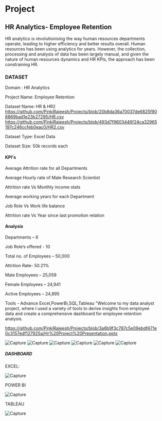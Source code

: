 # Project
## HR Analytics- Employee Retention 

HR analytics is revolutionising the way human resources departments operate, leading to higher efficiency and better results overall. Human resources has been using analytics for years. However, the collection, processing and analysis of data has been largely manual, and given the nature of human resources dynamics and HR KPIs, the approach has been constraining HR. 

### DATASET

Domain : HR Analytics

Project Name: Employee Retention

Dataset Name: HR & HR2
https://github.com/PinkiRajeesh/Projects/blob/20b8da36a70037de6825f908869bad1e23b27295/HR.csv
https://github.com/PinkiRajeesh/Projects/blob/493d7f9603446f24ca32965197c246ccfeb0eac0/HR2.csv

Dataset Type: Excel Data

Dataset Size: 50k records each

#### KPI's

Average Attrition rate for all Departments

Average Hourly rate of Male Research Scientist

Attrition rate Vs Monthly income stats

Average working years for each Department

Job Role Vs Work life balance

Attrition rate Vs Year since last promotion relation

#### Analysis

Departments – 6

Job Role’s offered - 10

Total no. of Employees – 50,000

Attrition Rate- 50.21%

Male Employees – 25,059

Female Employees – 24,941

Active Employees – 24,895

Tools - Advance Excel,PowerBi,SQL,Tableau "Welcome to my data analyst project, where I used a variety of tools to derive insights from employee data and create a comprehensive dashboard for employee retention analysis.

https://github.com/PinkiRajeesh/Projects/blob/3a6b9f3c787c5e09ebdf471e0c3157edf127925a/Hr%20Project%20Presentation.pptx


![Capture](https://github.com/PinkiRajeesh/Projects/assets/168532067/9475594f-2945-4e49-ae4a-6ef79315317b)
![Capture](https://github.com/PinkiRajeesh/Projects/assets/168532067/df8bbffe-58d9-4854-a36e-deaaf10ae8d3)
![Capture](https://github.com/PinkiRajeesh/Projects/assets/168532067/fafae185-c9c6-4cb1-8bba-246a79d1bd0b)
![Capture](https://github.com/PinkiRajeesh/Projects/assets/168532067/90fbc4f4-af0a-46d5-8e83-b99d950dc8a0)
![Capture](https://github.com/PinkiRajeesh/Projects/assets/168532067/eebead91-6671-4b3e-a00e-117741b81203)
![Capture](https://github.com/PinkiRajeesh/Projects/assets/168532067/11158a4c-45ee-4bc0-be62-7b88e40d9f85)
##### DASHBOARD
EXCEL:

![Capture](https://github.com/PinkiRajeesh/Projects/assets/168532067/fd2b5d7d-77e6-4850-b888-f37eb3150546)

POWER BI

![Capture](https://github.com/PinkiRajeesh/Projects/assets/168532067/825598b6-d282-4c1b-901f-2aba2d4a1c94)

TABLEAU

![Capture](https://github.com/PinkiRajeesh/Projects/assets/168532067/c6c26adf-0e93-49f1-a2d7-8d9c4856d332)
